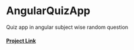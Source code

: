 # AngularQuizApp

Quiz app in angular 
subject wise random question

<a href="https://gauravkulwal.github.io/quizDo/">
<h4>Project Link</h4>
</a>
